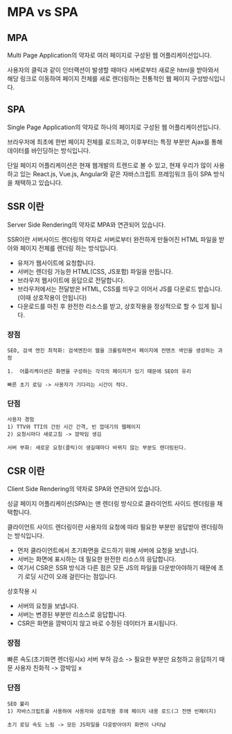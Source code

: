 # MPA vs SPA

## MPA

Multi Page Application의 약자로 여러 페이지로 구성된 웹 어플리케이션입니다.

사용자의 클릭과 같이 인터랙션이 발생할 때마다 서버로부터 새로운 html을 받아와서 해당 링크로 이동하여 페이지 전체를 새로 렌더링하는 전통적인 웹 페이지 구성방식입니다.

## SPA

Single Page Application의 약자로 하나의 페이지로 구성된 웹 어플리케이션입니다.

브라우저에 최초에 한번 페이지 전체를 로드하고, 이후부터는 특정 부분만 Ajax를 통해 데이터를 바인딩하는 방식입니다.

단일 페이지 어플리케이션은 현재 웹개발의 트렌드로 볼 수 있고, 현재 우리가 많이 사용하고 있는 React.js, Vue.js, Angular와 같은 자바스크립트 프레임워크 등이 SPA 방식을 채택하고 있습니다.

## SSR 이란

Server Side Rendering의 약자로 MPA와 연관되어 있습니다.

SSR이란 서버사이드 렌더링의 약자로 서버로부터 완전하게 만들어진 HTML 파일을 받아와 페이지 전체를 렌더링 하는 방식입니다.

-   유저가 웹사이트에 요청합니다.
-   서버는 렌더링 가능한 HTML(CSS, JS포함) 파일을 만듭니다.
-   브라우저 웹사이트에 응답으로 전달합니다.
-   브라우저에서는 전달받은 HTML, CSS를 띄우고 이어서 JS를 다운로드 받습니다.(이때 상호작용이 안됩니다)
-   다운로드를 마친 후 완전한 리소스를 받고, 상호작용을 정상적으로 할 수 있게 됩니다.

### 장점

    SEO, 검색 엔진 최적화: 검색엔진이 웹을 크롤링하면서 페이지에 컨텐츠 색인을 생성하는 과정

    1.  어플리케이션은 화면을 구성하는 각각의 페이지가 있기 때문에 SEO의 유리

    빠른 초기 로딩 -> 사용자가 기다리는 시간이 적다.

### 단점

    사용자 경험
    1) TTV와 TTI의 간읜 시간 간격, 빈 껍데기의 웹페이지
    2) 요청시마다 새로고침 -> 깜박임 생김

    서버 부화: 새로운 요청(클릭)이 생길때마다 바뀌지 않는 부분도 렌더링된다.

## CSR 이란

Client Side Rendering의 약자로 SPA와 연관되어 있습니다.

싱글 페이지 어플리케이션(SPA)는 맨 렌더링 방식으로 클라이언트 사이드 렌더링을 채택합니다.

클라이언트 사이드 렌더링이란 사용자의 요청에 따라 필요한 부분만 응답받아 렌더링하는 방식입니다.

-   먼저 클라이언트에서 초기화면을 로드하기 위해 서버에 요청을 보냅니다.
-   서버는 화면에 표시하는 데 필요한 완전한 리소스의 응답합니다.
-   여기서 CSR은 SSR 방식과 다른 점은 모든 JS의 파일을 다운받아야하기 때문에 초기 로딩 시간이 오래 걸린다는 점입니다.

상호작용 시

-   서버의 요청을 보냅니다.
-   서버는 변경된 부분만 리소스로 응답합니다.
-   CSR은 화면을 깜박이지 않고 바로 수정된 데이터가 표시됩니다.

### 장점

빠른 속도(초기화면 렌더링시x)
서버 부하 감소 -> 필요한 부분만 요청하고 응답하기 때문
사용자 친화적 -> 깜박임 x

### 단점

    SEO 불리
    1) 자바스크립트를 사용하여 사용자와 상호작용 후에 페이지 내용 로드(그 전엔 빈페이지)

    초기 로딩 속도 느림 -> 모든 JS파일을 다운받아야지 화면이 나타남
